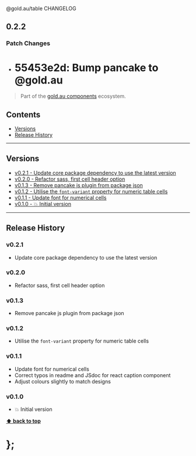 @gold.au/table CHANGELOG

## 0.2.2

### Patch Changes

- # 55453e2d: Bump pancake to @gold.au

> Part of the [gold.au components](https://github.com/designsystemau/gold-design-system/) ecosystem.

## Contents

- [Versions](#install)
- [Release History](#release-history)

---

## Versions

- [v0.2.1 - Update core package dependency to use the latest version](#v021)
- [v0.2.0 - Refactor sass, first cell header option](#v020)
- [v0.1.3 - Remove pancake js plugin from package json](#v013)
- [v0.1.2 - Utilise the `font-variant` property for numeric table cells](#v012)
- [v0.1.1 - Update font for numerical cells](#v011)
- [v0.1.0 - 💥 Initial version](#v010)

---

## Release History

### v0.2.1

- Update core package dependency to use the latest version

### v0.2.0

- Refactor sass, first cell header option

### v0.1.3

- Remove pancake js plugin from package json

### v0.1.2

- Utilise the `font-variant` property for numeric table cells

### v0.1.1

- Update font for numerical cells
- Correct typos in readme and JSdoc for react caption component
- Adjust colours slightly to match designs

### v0.1.0

- 💥 Initial version

**[⬆ back to top](#contents)**

# };
